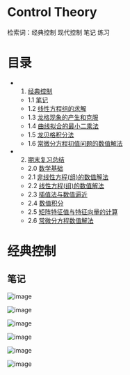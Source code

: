 # Control Theory 
检索词：经典控制 现代控制 笔记 练习

# 目录
* 1. [经典控制](#经典控制)
  * 1.1 [笔记](#笔记)
  * 1.2 [线性方程组的求解](#线性方程组的求解)
  * 1.3 [龙格现象的产生和克服](#龙格现象的产生和克服)
  * 1.4 [曲线拟合的最小二乘法](#曲线拟合的最小二乘法)
  * 1.5 [龙贝格积分法](#龙贝格积分法)
  * 1.6 [常微分方程初值问题的数值解法](#常微分方程初值问题的数值解法)

* 2. [期末复习总结](#期末复习总结)
  * 2.0 [数学基础](#数学基础) 
  * 2.1 [非线性方程(组)的数值解法](#非线性方程(组)的数值解法) 
  * 2.2 [线性方程(组)的数值解法](#线性方程(组)的数值解法)
  * 2.3 [插值法与数值逼近](#插值法与数值逼近)
  * 2.4 [数值积分](#数值积分)
  * 2.5 [矩阵特征值与特征向量的计算](#矩阵特征值与特征向量的计算)
  * 2.6 [常微分方程数值解法](#常微分方程数值解法)

# 经典控制
## 笔记
![image](https://github.com/Robotics-Zhikai/Courses-Code/tree/master/Control%20theory/images/image1.png)

![image](https://github.com/Robotics-Zhikai/Courses-Code/tree/master/Control%20theory/images/image2.jpeg)

![image](https://github.com/Robotics-Zhikai/Courses-Code/tree/master/Control%20theory/images/image3.jpeg)

![image](https://github.com/Robotics-Zhikai/Courses-Code/tree/master/Control%20theory/images/image4.jpeg)

![image](https://github.com/Robotics-Zhikai/Courses-Code/tree/master/Control%20theory/images/image5.jpeg)

![image](https://github.com/Robotics-Zhikai/Courses-Code/tree/master/Control%20theory/images/image6.jpeg)




